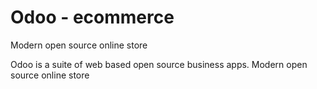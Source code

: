 # Odoo - ecommerce
Modern open source  online store

Odoo is a suite of web based open source business apps.
Modern open source  online store
